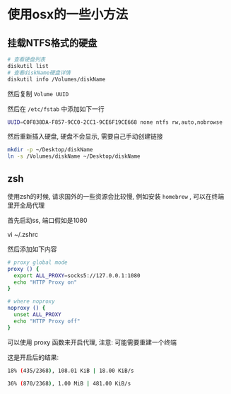 # 使用osx的一些小方法

## 挂载NTFS格式的硬盘

``` bash
# 查看硬盘列表
diskutil list
# 查看diskName硬盘详情
diskutil info /Volumes/diskName

```

然后复制 `Volume UUID` 

然后在 `/etc/fstab` 中添加如下一行

``` bash
UUID=C0F838DA-F857-9CC0-2CC1-9CE6F19CE668 none ntfs rw,auto,nobrowse
```

然后重新插入硬盘, 硬盘不会显示, 需要自己手动创建链接

``` bash
mkdir -p ~/Desktop/diskName
ln -s /Volumes/diskName ~/Desktop/diskName
```

##  zsh

使用zsh的时候, 请求国外的一些资源会比较慢, 例如安装 `homebrew` , 可以在终端里开全局代理

首先启动ss, 端口假如是1080

vi ~/.zshrc

然后添加如下内容

``` bash
# proxy global mode
proxy () {
  export ALL_PROXY=socks5://127.0.0.1:1080
  echo "HTTP Proxy on"
}

# where noproxy
noproxy () {
  unset ALL_PROXY
  echo "HTTP Proxy off"
}
```

可以使用 proxy 函数来开启代理, 注意: 可能需要重建一个终端

这是开启后的结果:

``` bash
18% (435/2368), 108.01 KiB | 18.00 KiB/s

36% (870/2368), 1.00 MiB | 481.00 KiB/s
```

